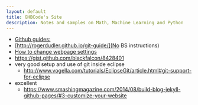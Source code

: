 ```yaml
---
layout: default
title: GHBCode's Site
description: Notes and samples on Math, Machine Learning and Python
---
```


* [Github guides:](https://guides.github.com/)
* [http://rogerdudler.github.io/git-guide/](No BS instructions)
* [How to change webpage settings](https://ehmatthes.github.io/GitHub-Pages-Non-Rubyists/)
* https://gist.github.com/blackfalcon/8428401
* very good setup and use of git inside eclipse
	* http://www.vogella.com/tutorials/EclipseGit/article.html#git-support-for-eclipse
* excellent
  * https://www.smashingmagazine.com/2014/08/build-blog-jekyll-github-pages/#3-customize-your-website
